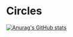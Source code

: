 # Circles

[![Anurag's GitHub stats](https://github-readme-stats.vercel.app/api?username=circleswerun)](https://github.com/anuraghazra/github-readme-stats)
